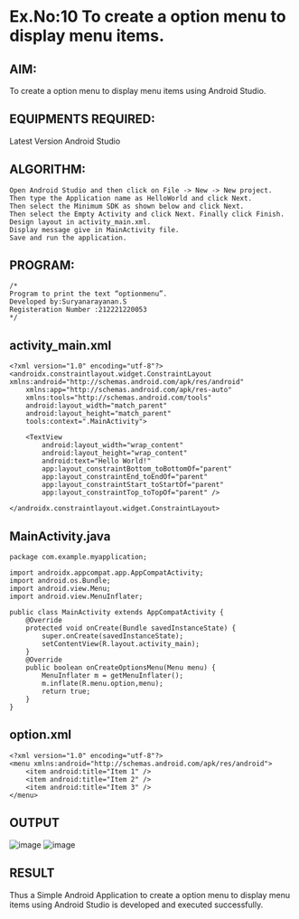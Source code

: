 # Ex.No:10 To create a option menu to display menu items.


## AIM:

To create a option menu to display menu items using Android Studio.

## EQUIPMENTS REQUIRED:

Latest Version Android Studio

## ALGORITHM:
```
Open Android Studio and then click on File -> New -> New project.
Then type the Application name as HelloWorld and click Next.
Then select the Minimum SDK as shown below and click Next.
Then select the Empty Activity and click Next. Finally click Finish.
Design layout in activity_main.xml.
Display message give in MainActivity file.
Save and run the application.
```

## PROGRAM:
```
/*
Program to print the text “optionmenu”.
Developed by:Suryanarayanan.S
Registeration Number :212221220053
*/
```
## activity_main.xml
```
<?xml version="1.0" encoding="utf-8"?>
<androidx.constraintlayout.widget.ConstraintLayout xmlns:android="http://schemas.android.com/apk/res/android"
    xmlns:app="http://schemas.android.com/apk/res-auto"
    xmlns:tools="http://schemas.android.com/tools"
    android:layout_width="match_parent"
    android:layout_height="match_parent"
    tools:context=".MainActivity">

    <TextView
        android:layout_width="wrap_content"
        android:layout_height="wrap_content"
        android:text="Hello World!"
        app:layout_constraintBottom_toBottomOf="parent"
        app:layout_constraintEnd_toEndOf="parent"
        app:layout_constraintStart_toStartOf="parent"
        app:layout_constraintTop_toTopOf="parent" />

</androidx.constraintlayout.widget.ConstraintLayout>
```
## MainActivity.java
```
package com.example.myapplication;

import androidx.appcompat.app.AppCompatActivity;
import android.os.Bundle;
import android.view.Menu;
import android.view.MenuInflater;

public class MainActivity extends AppCompatActivity {
    @Override
    protected void onCreate(Bundle savedInstanceState) {
        super.onCreate(savedInstanceState);
        setContentView(R.layout.activity_main);
    }
    @Override
    public boolean onCreateOptionsMenu(Menu menu) {
        MenuInflater m = getMenuInflater();
        m.inflate(R.menu.option,menu);
        return true;
    }
}
```
## option.xml
```
<?xml version="1.0" encoding="utf-8"?>
<menu xmlns:android="http://schemas.android.com/apk/res/android">
    <item android:title="Item 1" />
    <item android:title="Item 2" />
    <item android:title="Item 3" />
</menu>
```

## OUTPUT
![image](https://github.com/Naveen-154/Mobile-Application-Development/assets/114643271/eb63157d-bb26-49c6-a99f-0dfc3416ceba)
![image](https://github.com/Naveen-154/Mobile-Application-Development/assets/114643271/3a5a7ca3-ceb8-4591-9b11-addc01257f41)




## RESULT
Thus a Simple Android Application to create a option menu to display menu items using Android Studio is developed and executed successfully.
